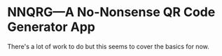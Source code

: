 # NNQRG—A No-Nonsense QR Code Generator App

There's a lot of work to do but this seems to cover the basics for now.